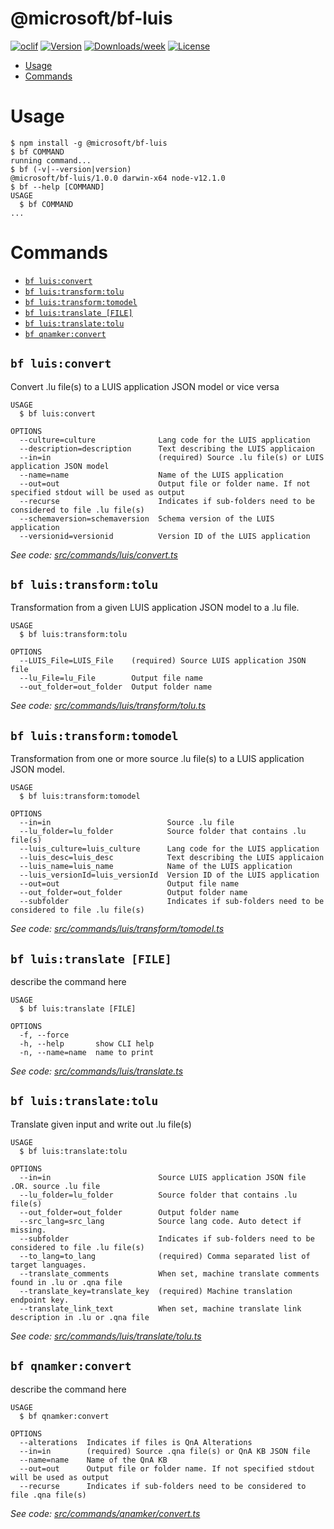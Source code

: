 @microsoft/bf-luis
==================



[![oclif](https://img.shields.io/badge/cli-oclif-brightgreen.svg)](https://oclif.io)
[![Version](https://img.shields.io/npm/v/@microsoft/bf-luis.svg)](https://npmjs.org/package/@microsoft/bf-luis)
[![Downloads/week](https://img.shields.io/npm/dw/@microsoft/bf-luis.svg)](https://npmjs.org/package/@microsoft/bf-luis)
[![License](https://img.shields.io/npm/l/@microsoft/bf-luis.svg)](https://github.com/microsoft/botframework-cli/blob/master/package.json)

<!-- toc -->
* [Usage](#usage)
* [Commands](#commands)
<!-- tocstop -->
# Usage
<!-- usage -->
```sh-session
$ npm install -g @microsoft/bf-luis
$ bf COMMAND
running command...
$ bf (-v|--version|version)
@microsoft/bf-luis/1.0.0 darwin-x64 node-v12.1.0
$ bf --help [COMMAND]
USAGE
  $ bf COMMAND
...
```
<!-- usagestop -->
# Commands
<!-- commands -->
* [`bf luis:convert`](#bf-luisconvert)
* [`bf luis:transform:tolu`](#bf-luistransformtolu)
* [`bf luis:transform:tomodel`](#bf-luistransformtomodel)
* [`bf luis:translate [FILE]`](#bf-luistranslate-file)
* [`bf luis:translate:tolu`](#bf-luistranslatetolu)
* [`bf qnamker:convert`](#bf-qnamkerconvert)

## `bf luis:convert`

Convert .lu file(s) to a LUIS application JSON model or vice versa

```
USAGE
  $ bf luis:convert

OPTIONS
  --culture=culture              Lang code for the LUIS application
  --description=description      Text describing the LUIS applicaion
  --in=in                        (required) Source .lu file(s) or LUIS application JSON model
  --name=name                    Name of the LUIS application
  --out=out                      Output file or folder name. If not specified stdout will be used as output
  --recurse                      Indicates if sub-folders need to be considered to file .lu file(s)
  --schemaversion=schemaversion  Schema version of the LUIS application
  --versionid=versionid          Version ID of the LUIS application
```

_See code: [src/commands/luis/convert.ts](https://github.com/microsoft/botframework-cli/blob/v1.0.0/src/commands/luis/convert.ts)_

## `bf luis:transform:tolu`

Transformation from a given LUIS application JSON model to a .lu file.

```
USAGE
  $ bf luis:transform:tolu

OPTIONS
  --LUIS_File=LUIS_File    (required) Source LUIS application JSON file
  --lu_File=lu_File        Output file name
  --out_folder=out_folder  Output folder name
```

_See code: [src/commands/luis/transform/tolu.ts](https://github.com/microsoft/botframework-cli/blob/v1.0.0/src/commands/luis/transform/tolu.ts)_

## `bf luis:transform:tomodel`

Transformation from one or more source .lu file(s) to a LUIS application JSON model.

```
USAGE
  $ bf luis:transform:tomodel

OPTIONS
  --in=in                          Source .lu file
  --lu_folder=lu_folder            Source folder that contains .lu file(s)
  --luis_culture=luis_culture      Lang code for the LUIS application
  --luis_desc=luis_desc            Text describing the LUIS applicaion
  --luis_name=luis_name            Name of the LUIS application
  --luis_versionId=luis_versionId  Version ID of the LUIS application
  --out=out                        Output file name
  --out_folder=out_folder          Output folder name
  --subfolder                      Indicates if sub-folders need to be considered to file .lu file(s)
```

_See code: [src/commands/luis/transform/tomodel.ts](https://github.com/microsoft/botframework-cli/blob/v1.0.0/src/commands/luis/transform/tomodel.ts)_

## `bf luis:translate [FILE]`

describe the command here

```
USAGE
  $ bf luis:translate [FILE]

OPTIONS
  -f, --force
  -h, --help       show CLI help
  -n, --name=name  name to print
```

_See code: [src/commands/luis/translate.ts](https://github.com/microsoft/botframework-cli/blob/v1.0.0/src/commands/luis/translate.ts)_

## `bf luis:translate:tolu`

Translate given input and write out .lu file(s)

```
USAGE
  $ bf luis:translate:tolu

OPTIONS
  --in=in                        Source LUIS application JSON file .OR. source .lu file
  --lu_folder=lu_folder          Source folder that contains .lu file(s)
  --out_folder=out_folder        Output folder name
  --src_lang=src_lang            Source lang code. Auto detect if missing.
  --subfolder                    Indicates if sub-folders need to be considered to file .lu file(s)
  --to_lang=to_lang              (required) Comma separated list of target languages.
  --translate_comments           When set, machine translate comments found in .lu or .qna file
  --translate_key=translate_key  (required) Machine translation endpoint key.
  --translate_link_text          When set, machine translate link description in .lu or .qna file
```

_See code: [src/commands/luis/translate/tolu.ts](https://github.com/microsoft/botframework-cli/blob/v1.0.0/src/commands/luis/translate/tolu.ts)_

## `bf qnamker:convert`

describe the command here

```
USAGE
  $ bf qnamker:convert

OPTIONS
  --alterations  Indicates if files is QnA Alterations
  --in=in        (required) Source .qna file(s) or QnA KB JSON file
  --name=name    Name of the QnA KB
  --out=out      Output file or folder name. If not specified stdout will be used as output
  --recurse      Indicates if sub-folders need to be considered to file .qna file(s)
```

_See code: [src/commands/qnamker/convert.ts](https://github.com/microsoft/botframework-cli/blob/v1.0.0/src/commands/qnamker/convert.ts)_
<!-- commandsstop -->
